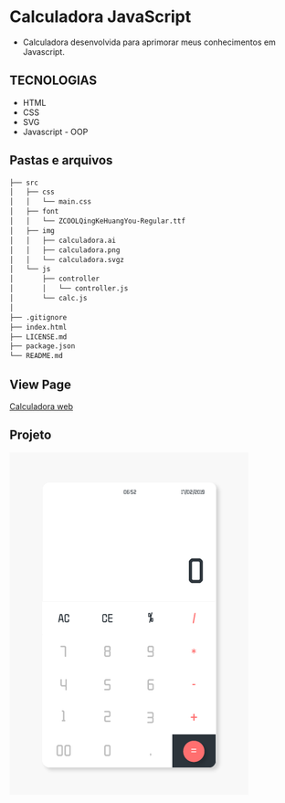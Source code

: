 # Calculadora JavaScript


* Calculadora desenvolvida para aprimorar meus conhecimentos em Javascript.

## TECNOLOGIAS

* HTML
* CSS
* SVG
* Javascript - OOP

## Pastas e arquivos

```sh
├── src
│   ├── css
│   │   └── main.css    
│   ├── font
│   │   └── ZCOOLQingKeHuangYou-Regular.ttf
│   ├── img
│   │   ├── calculadora.ai
│   │   ├── calculadora.png
│   │   └── calculadora.svgz
│   └── js
│       ├── controller
│       │   └── controller.js
│       └── calc.js
│  
├── .gitignore
├── index.html
├── LICENSE.md
├── package.json
└── README.md
```

## View Page

[Calculadora web](https://daniel-silva.github.io/projeto-calculadora-js/)


## Projeto

![Calculadora](https://github.com/Daniel-Silva/projeto-calculadora-js/blob/master/src/img/calculadora.png)
